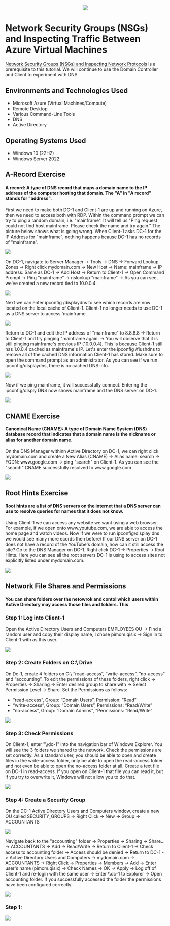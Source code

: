 <p align="center">
<img src=https://i.imgur.com/KoHYr6Z.png/>
</p>

<h1>Network Security Groups (NSGs) and Inspecting Traffic Between Azure Virtual Machines</h1>

[Network Security Groups (NSGs) and Inspecting Network Protocols](https://github.com/ethanblomquist/azure-network-protocols) is a prerequisite to this tutorial. We will continue to use the Domain Controller and Client to experiment with DNS <br />

<h2>Environments and Technologies Used</h2>

- Microsoft Azure (Virtual Machines/Compute)
- Remote Desktop
- Various Command-Line Tools
- DNS
- Active Directory

<h2>Operating Systems Used </h2>

- Windows 10 (22H2)
- Windows Server 2022

<h2>A-Record Exercise</h2>
<h4>A record: A type of DNS record that maps a domain name to the IP address of the computer hosting that domain. The "A" in "A record" stands for "address".</h4>
<p>
First we need to make both DC-1 and Client-1 are up and running on Azure, then we need to access both with RDP. Within the command prompt we can try to ping a random domain, i.e. "mainframe". It will tell us "Ping request could not find host mainframe. Please check the name and try again." The picture below shows what is going wrong. When Client-1 asks DC-1 for the IP Address for "mainframe", nothing happens bcause DC-1 has no records of "mainframe".
</p>
<p>
<img src=https://i.imgur.com/kJIjZAl.png/>
</p>

<p>
On DC-1, navigate to Server Manager -> Tools -> DNS -> Forward Lookup Zones -> Right click mydomain.com -> New Host -> Name: mainframe -> IP address: Same as DC-1 -> Add Host -> Return to Client-1 -> Open Command Prompt -> Ping "mainframe" -> nslookup "mainframe" -> As you can see, we've created a new record tied to 10.0.0.4.
</p>
<p>
<img src=https://i.imgur.com/lGPlyWv.png/>
</p>

<p>
Next we can enter ipconfig /displaydns to see which records are now located on the local cache of Client-1. Client-1 no longer needs to use DC-1 as a DNS server to access 'mainframe.
</p>
<p>
<img src=https://i.imgur.com/ifZXdwb.png/>
</p>

<p>
Return to DC-1 and edit the IP address of "mainframe" to 8.8.8.8 -> Return to Client-1 and try pinging "mainframe again. -> You will observe that it is still pinging mainframe's previous IP (10.0.0.4). This is because Client-1 still has 1.0.0.4 cached as mainframe's IP. Let's enter the ipconfig /flushdns to remove all of the cached DNS information Client-1 has stored. Make sure to open the command prompt as an administrator. As you can see if we run ipconfig/displaydns, there is no cached DNS info.
</p>
<p>
<img src=https://i.imgur.com/iMEYUGY.png/>
</p>

<p>
Now if we ping mainframe, it will successfully connect. Entering the ipconfig/disply DNS now shows mainframe and the DNS server on DC-1.
</p>
<p>
<img src=https://i.imgur.com/ypivtND.png/>
</p>

<h2>CNAME Exercise</h2>
<h4>Canonical Name (CNAME): A type of Domain Name System (DNS) database record that indicates that a domain name is the nickname or alias for another domain name.</h4>
<p>
On the DNS Manager withinn Active Directory on DC-1, we can right click mydomain.com and create a New Alias (CNAME) -> Alias name: search -> FQDN: www.google.com -> ping "search" on Client-1. As you can see the "search" CNAME successfully resolved to www.google.com
</p>
<p>
<img src=https://i.imgur.com/Js0d7NX.png/>
</p>

<h2>Root Hints Exercise</h2>
<h4>Root hints are a list of DNS servers on the internet that a DNS server can use to resolve queries for names that it does not know.</h4>
<p>
Using Client-1 we can access any website we want using a web browser. For example, if we open onto www.youtube.com, we are able to access the home page and watch videos. Now if we were to run ipconfig/display dns we would see many more ecords then before/  If our DNS server on DC-1 does not have a record of the YouTube's domain, how can it still access the site? Go to the DNS Manager on DC-1. Right click DC-1 -> Properties -> Root Hints. Here you can see all the root servers DC-1 is using to access sites not explicitly listed under mydomain.com.
</p>
<p>
<img src=https://i.imgur.com/hZmxZZc.png/>
</p>

<h2>Network File Shares and Permissions</h2>
<h4>You can share folders over the netowrok and contol which users within Active Directory may access those files and folders. This </h4>
<h3>Step 1: Log into Client-1</h3>
<p>
Open the Active Directory Users and Computers EMPLOYEES OU -> Find a random user and copy their display name, I chose pimom.qisix -> Sign in to Client-1 with as this user.
</p>
<p>
<img src=https://i.imgur.com/H8lmpcD.png/>
</p>


<h3>Step 2: Create Folders on C:\ Drive</h3>
<p>
On Dc-1, create 4 folders on C:\ “read-access”, “write-access”, “no-access” and “accounting”. To edit the permissions of these folders, right click -> Properties -> Sharing -> Enter desired group to share with -> Select Permission Level -> Share. Set the Permissions as follows:</p>

  - “read-access”, Group: “Domain Users”, Permission: “Read”
  - “write-access”,  Group: “Domain Users”, Permissions: “Read/Write”
  - “no-access”, Group: “Domain Admins”, “Permissions: “Read/Write”

<p>
<img src=https://i.imgur.com/FPl0Wk0.png/>
</p>

<h3>Step 3: Check Permissions</h3>
<p>
On Client-1, enter "\\dc-1" into the navigation bar of Windows Explorer. You will see the 3 folders we shared to the network. Check the permissions are set correctly. As a standard user, you should be able to open and create files in the write-access folder, only be able to open the read-access folder and not even be able to open the no-access folder at all. Create a text file on DC-1 in read-access. If you open on Client-1 that file you can read it, but if you try to overwrite it, Windows will not allow you to do that.
</p>
<p>
<img src=https://i.imgur.com/CTHHuFk.png/>
</p>

<h3>Step 4: Create a Security Group</h3>
<p>
On the DC-1 Active Directory Users and Computers window, create a new OU called SECURITY_GROUPS -> Right Click -> New -> Group -> ACCOUNTANTS
</p>
<p>
<img src=https://i.imgur.com/hMQ5c7N.png/>
</p>
<p>
Navigate back to the "accounting" folder -> Properties -> Sharing -> Share... -> ACCOUNTANTS -> Add -> Read/Write -> Return to Client-1 -> Check access to accounting folder -> Access should be denied -> Return to DC-1 -> Active Directory Users and Computers -> mydomain.com -> ACCOUNTANTS -> Right Click -> Properties -> Members -> Add -> Enter user's name (pimom.qisix) -> Check Names -> OK -> Apply -> Log off of Client-1 and re-login with the same user -> Enter \\dc-1 to Explorer -> Open accounting folder. If you successfully accessed the folder the permissions have been configured correctly.
</p>
<p>
<img src=https://i.imgur.com/GCAFlgF.png/>
</p>

<h3>Step 1: </h3>
<p>

</p>
<p>
<img src=/>
</p>
